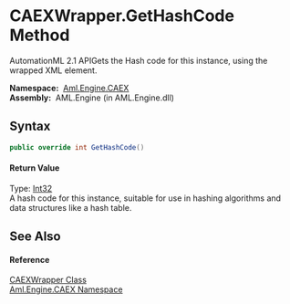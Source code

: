 CAEXWrapper.GetHashCode Method
==============================
AutomationML 2.1 APIGets the Hash code for this instance, using the wrapped XML element.

  **Namespace:**  [Aml.Engine.CAEX][1]  
  **Assembly:**  AML.Engine (in AML.Engine.dll)

Syntax
------

```csharp
public override int GetHashCode()
```

#### Return Value
Type: [Int32][2]  
 A hash code for this instance, suitable for use in hashing algorithms and data structures like a hash table. 

See Also
--------

#### Reference
[CAEXWrapper Class][3]  
[Aml.Engine.CAEX Namespace][1]  

[1]: ../README.md
[2]: https://docs.microsoft.com/dotnet/api/system.int32
[3]: README.md
[4]: https://www.automationml.org
[5]: ../../icons/logoShade.png